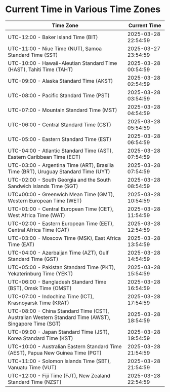 # Current Time in Various Time Zones

| Time Zone | Current Time |
|-----------|--------------|
| UTC-12:00 - Baker Island Time (BIT) | 2025-03-28 22:54:59 |
| UTC-11:00 - Niue Time (NUT), Samoa Standard Time (SST) | 2025-03-27 23:54:59 |
| UTC-10:00 - Hawaii-Aleutian Standard Time (HAST), Tahiti Time (TAHT) | 2025-03-28 00:54:59 |
| UTC-09:00 - Alaska Standard Time (AKST) | 2025-03-28 02:54:59 |
| UTC-08:00 - Pacific Standard Time (PST) | 2025-03-28 03:54:59 |
| UTC-07:00 - Mountain Standard Time (MST) | 2025-03-28 04:54:59 |
| UTC-06:00 - Central Standard Time (CST) | 2025-03-28 05:54:59 |
| UTC-05:00 - Eastern Standard Time (EST) | 2025-03-28 06:54:59 |
| UTC-04:00 - Atlantic Standard Time (AST), Eastern Caribbean Time (ECT) | 2025-03-28 07:54:59 |
| UTC-03:00 - Argentina Time (ART), Brasília Time (BRT), Uruguay Standard Time (UYT) | 2025-03-28 07:54:59 |
| UTC-02:00 - South Georgia and the South Sandwich Islands Time (SGT) | 2025-03-28 08:54:59 |
| UTC±00:00 - Greenwich Mean Time (GMT), Western European Time (WET) | 2025-03-28 10:54:59 |
| UTC+01:00 - Central European Time (CET), West Africa Time (WAT) | 2025-03-28 11:54:59 |
| UTC+02:00 - Eastern European Time (EET), Central Africa Time (CAT) | 2025-03-28 12:54:59 |
| UTC+03:00 - Moscow Time (MSK), East Africa Time (EAT) | 2025-03-28 13:54:59 |
| UTC+04:00 - Azerbaijan Time (AZT), Gulf Standard Time (GST) | 2025-03-28 14:54:59 |
| UTC+05:00 - Pakistan Standard Time (PKT), Yekaterinburg Time (YEKT) | 2025-03-28 15:54:59 |
| UTC+06:00 - Bangladesh Standard Time (BST), Omsk Time (OMST) | 2025-03-28 16:54:59 |
| UTC+07:00 - Indochina Time (ICT), Krasnoyarsk Time (KRAT) | 2025-03-28 17:54:59 |
| UTC+08:00 - China Standard Time (CST), Australian Western Standard Time (AWST), Singapore Time (SGT) | 2025-03-28 18:54:59 |
| UTC+09:00 - Japan Standard Time (JST), Korea Standard Time (KST) | 2025-03-28 19:54:59 |
| UTC+10:00 - Australian Eastern Standard Time (AEST), Papua New Guinea Time (PGT) | 2025-03-28 21:54:59 |
| UTC+11:00 - Solomon Islands Time (SBT), Vanuatu Time (VUT) | 2025-03-28 21:54:59 |
| UTC+12:00 - Fiji Time (FJT), New Zealand Standard Time (NZST) | 2025-03-28 22:54:59 |

